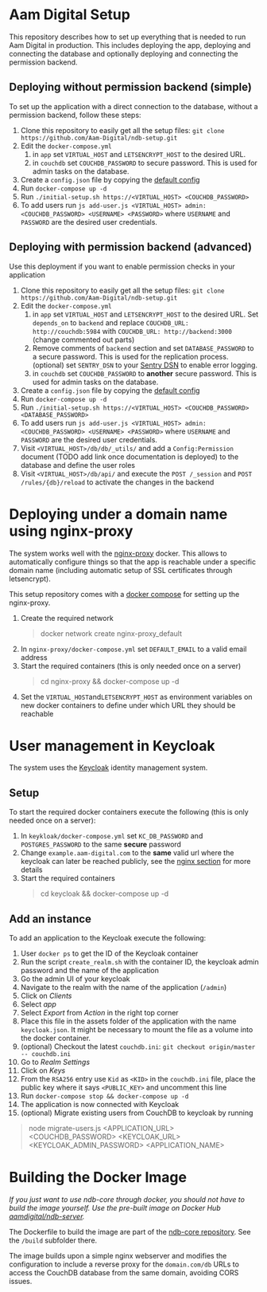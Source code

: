 # Aam Digital Setup
This repository describes how to set up everything that is needed to run Aam Digital in production.
This includes deploying the app, deploying and connecting the database and optionally deploying and connecting the permission backend.

## Deploying without permission backend (simple)
To set up the application with a direct connection to the database, without a permission backend, follow these steps:

1. Clone this repository to easily get all the setup files: `git clone https://github.com/Aam-Digital/ndb-setup.git`
2. Edit the `docker-compose.yml`
   1. in `app` set `VIRTUAL_HOST` and `LETSENCRYPT_HOST` to the desired URL.
   2. in `couchdb` set `COUCHDB_PASSWORD` to secure password. This is used for admin tasks on the database.
3. Create a `config.json` file by copying the [default config](https://github.com/Aam-Digital/ndb-core/blob/master/src/assets/config.default.json)
4. Run `docker-compose up -d`
5. Run `./initial-setup.sh https://<VIRTUAL_HOST> <COUCHDB_PASSWORD>`
6. To add users run `js add-user.js <VIRTUAL_HOST> admin:<COUCHDB_PASSWORD> <USERNAME> <PASSWORD>` where `USERNAME` and `PASSWORD` are the desired user credentials.


## Deploying with permission backend (advanced)
Use this deployment if you want to enable permission checks in your application

1. Clone this repository to easily get all the setup files: `git clone https://github.com/Aam-Digital/ndb-setup.git`
2. Edit the `docker-compose.yml`
   1. in `app` set `VIRTUAL_HOST` and `LETSENCRYPT_HOST` to the desired URL. Set `depends_on` to `backend` and replace `COUCHDB_URL: http://couchdb:5984` with `COUCHDB_URL: http://backend:3000` (change commented out parts)
   2. Remove comments of `backend` section and set `DATABASE_PASSWORD` to a secure password. This is used for the replication process. (optional) set `SENTRY_DSN` to your [Sentry DSN](https://docs.sentry.io/product/sentry-basics/dsn-explainer/) to enable error logging. 
   3. in `couchdb` set `COUCHDB_PASSWORD` to **another** secure password. This is used for admin tasks on the database. 
3. Create a `config.json` file by copying the [default config](https://github.com/Aam-Digital/ndb-core/blob/master/src/assets/config.default.json)
4. Run `docker-compose up -d`
5. Run `./initial-setup.sh https://<VIRTUAL_HOST> <COUCHDB_PASSWORD> <DATABASE_PASSWORD>`
6. To add users run `js add-user.js <VIRTUAL_HOST> admin:<COUCHDB_PASSWORD> <USERNAME> <PASSWORD>` where `USERNAME` and `PASSWORD` are the desired user credentials.
7. Visit `<VIRTUAL_HOST>/db/db/_utils/` and add a `Config:Permission` document (TODO add link once documentation is deployed) to the database and define the user roles
8. Visit `<VIRTUAL_HOST>/db/api/` and execute the `POST /_session` and `POST /rules/{db}/reload` to activate the changes in the backend

# Deploying under a domain name using nginx-proxy
The system works well with the [nginx-proxy](https://github.com/nginx-proxy/nginx-proxy) docker. This allows to automatically configure things so that the app is reachable under a specific domain name (including automatic setup of SSL certificates through letsencrypt).

This setup repository comes with a [docker compose](https://github.com/Aam-Digital/ndb-setup/blob/master/nginx-proxy/docker-compose.yml) for setting up the nginx-proxy.

1. Create the required network
   > docker network create nginx-proxy_default
2. In `nginx-proxy/docker-compose.yml` set `DEFAULT_EMAIL` to a valid email address
3. Start the required containers (this is only needed once on a server)
   > cd nginx-proxy && docker-compose up -d  
4. Set the `VIRTUAL_HOST`and`LETSENCRYPT_HOST` as environment variables on new docker containers to define under which URL they should be reachable

# User management in Keycloak
The system uses the [Keycloak](https://www.keycloak.org/) identity management system.

## Setup

To start the required docker containers execute the following (this is only needed once on a server):
1. In `keykloak/docker-compose.yml` set `KC_DB_PASSWORD` and `POSTGRES_PASSWORD` to the same **secure** password
2. Change `example.aam-digital.com` to the **same** valid url where the keycloak can later be reached publicly, see the [nginx section](#deploying-under-a-domain-name-using-nginx-proxy) for more details
3. Start the required containers
   > cd keycloak && docker-compose up -d

## Add an instance

To add an application to the Keycloak execute the following:

1. User `docker ps` to get the ID of the Keycloak container
2. Run the script `create_realm.sh` with the container ID, the keycloak admin password and the name of the application
3. Go the admin UI of your keycloak
4. Navigate to the realm with the name of the application (`/admin`)
5. Click on _Clients_
6. Select _app_
7. Select _Export_ from _Action_ in the right top corner
8. Place this file in the assets folder of the application with the name `keycloak.json`. It might be necessary to mount the file as a volume into the docker container.
9. (optional) Checkout the latest `couchdb.ini`: `git checkout origin/master -- couchdb.ini`
10. Go to _Realm Settings_
11. Click on _Keys_
12. From the `RSA256` entry use `Kid` as `<KID>` in the `couchdb.ini` file, place the public key where it says `<PUBLIC_KEY>` and uncomment this line
13. Run `docker-compose stop && docker-compose up -d`
14. The application is now connected with Keycloak
15. (optional) Migrate existing users from CouchDB to keycloak by running
   > node migrate-users.js <APPLICATION_URL> <COUCHDB_PASSWORD> <KEYCLOAK_URL> <KEYCLOAK_ADMIN_PASSWORD> <APPLICATION_NAME>

# Building the Docker Image
*If you just want to use ndb-core through docker, you should not have to build the image yourself. Use the pre-built image on Docker Hub [aamdigital/ndb-server](https://cloud.docker.com/u/aamdigital/repository/docker/aamdigital/ndb-server).*

The Dockerfile to build the image are part of the [ndb-core repository](https://github.com/Aam-Digital/ndb-core).
See the `/build` subfolder there.

The image builds upon a simple nginx webserver and modifies the configuration to include a reverse proxy for the `domain.com/db` URLs to access the CouchDB database from the same domain, avoiding CORS issues.
